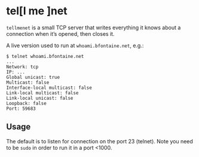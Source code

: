 # tel[l me ]net

`tellmenet` is a small TCP server that writes everything it knows about a
connection when it’s opened, then closes it.

A live version used to run at `whoami.bfontaine.net`, e.g.:

    $ telnet whoami.bfontaine.net
    ...
    Network: tcp
    IP: ...
    Global unicast: true
    Multicast: false
    Interface-local multicast: false
    Link-local multicast: false
    Link-local unicast: false
    Loopback: false
    Port: 59683

## Usage

The default is to listen for connection on the port 23 (telnet). Note you need
to be `sudo` in order to run it in a port <1000.
